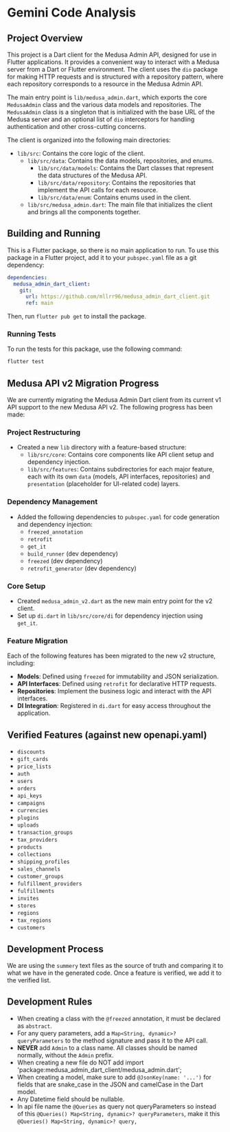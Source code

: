 # Gemini Code Analysis

## Project Overview

This project is a Dart client for the Medusa Admin API, designed for use in Flutter applications. It provides a convenient way to interact with a Medusa server from a Dart or Flutter environment. The client uses the `dio` package for making HTTP requests and is structured with a repository pattern, where each repository corresponds to a resource in the Medusa Admin API.

The main entry point is `lib/medusa_admin.dart`, which exports the core `MedusaAdmin` class and the various data models and repositories. The `MedusaAdmin` class is a singleton that is initialized with the base URL of the Medusa server and an optional list of `dio` interceptors for handling authentication and other cross-cutting concerns.

The client is organized into the following main directories:

-   `lib/src`: Contains the core logic of the client.
    -   `lib/src/data`: Contains the data models, repositories, and enums.
        -   `lib/src/data/models`: Contains the Dart classes that represent the data structures of the Medusa API.
        -   `lib/src/data/repository`: Contains the repositories that implement the API calls for each resource.
        -   `lib/src/data/enum`: Contains enums used in the client.
    -   `lib/src/medusa_admin.dart`: The main file that initializes the client and brings all the components together.

## Building and Running

This is a Flutter package, so there is no main application to run. To use this package in a Flutter project, add it to your `pubspec.yaml` file as a git dependency:

```yaml
dependencies:
  medusa_admin_dart_client:
    git:
      url: https://github.com/mllrr96/medusa_admin_dart_client.git
      ref: main
```

Then, run `flutter pub get` to install the package.

### Running Tests

To run the tests for this package, use the following command:

```bash
flutter test
```

## Medusa API v2 Migration Progress

We are currently migrating the Medusa Admin Dart client from its current v1 API support to the new Medusa API v2. The following progress has been made:

### Project Restructuring

-   Created a new `lib` directory with a feature-based structure:
    -   `lib/src/core`: Contains core components like API client setup and dependency injection.
    -   `lib/src/features`: Contains subdirectories for each major feature, each with its own `data` (models, API interfaces, repositories) and `presentation` (placeholder for UI-related code) layers.

### Dependency Management

-   Added the following dependencies to `pubspec.yaml` for code generation and dependency injection:
    -   `freezed_annotation`
    -   `retrofit`
    -   `get_it`
    -   `build_runner` (dev dependency)
    -   `freezed` (dev dependency)
    -   `retrofit_generator` (dev dependency)

### Core Setup

-   Created `medusa_admin_v2.dart` as the new main entry point for the v2 client.
-   Set up `di.dart` in `lib/src/core/di` for dependency injection using `get_it`.

### Feature Migration

Each of the following features has been migrated to the new v2 structure, including:

-   **Models**: Defined using `freezed` for immutability and JSON serialization.
-   **API Interfaces**: Defined using `retrofit` for declarative HTTP requests.
-   **Repositories**: Implement the business logic and interact with the API interfaces.
-   **DI Integration**: Registered in `di.dart` for easy access throughout the application.

## Verified Features (against new openapi.yaml)

- `discounts`
- `gift_cards`
- `price_lists`
- `auth`
- `users`
- `orders`
- `api_keys`
- `campaigns`
- `currencies`
- `plugins`
- `uploads`
- `transaction_groups`
- `tax_providers`
- `products`
- `collections`
- `shipping_profiles`
- `sales_channels`
- `customer_groups`
- `fulfillment_providers`
- `fulfillments`
- `invites`
- `stores`
- `regions`
- `tax_regions`
- `customers`

## Development Process

We are using the `summery` text files as the source of truth and comparing it to what we have in the generated code. Once a feature is verified, we add it to the verified list.

## Development Rules

- When creating a class with the `@freezed` annotation, it must be declared as `abstract`.
- For any query parameters, add a `Map<String, dynamic>? queryParameters` to the method signature and pass it to the API call.
- **NEVER** add `Admin` to a class name. All classes should be named normally, without the `Admin` prefix.
- When creating a new file do NOT add import 'package:medusa_admin_dart_client/medusa_admin.dart';
- When creating a model, make sure to add `@JsonKey(name: '...')` for fields that are snake_case in the JSON and camelCase in the Dart model.
- Any Datetime field should be nullable.
- In api file name the `@Queries` as query not queryParameters so instead of this  `@Queries() Map<String, dynamic>? queryParameters`, make it this  `@Queries() Map<String, dynamic>? query,`

